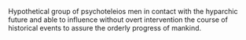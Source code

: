 Hypothetical group of psychoteleios men in contact with the hyparchic future and able to influence without overt intervention the course of historical events to assure the orderly progress of mankind.